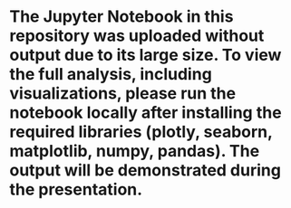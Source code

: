 # The Jupyter Notebook in this repository was uploaded without output due to its large size. To view the full analysis, including visualizations, please run the notebook locally after installing the required libraries (plotly, seaborn, matplotlib, numpy, pandas). The output will be demonstrated during the presentation.
